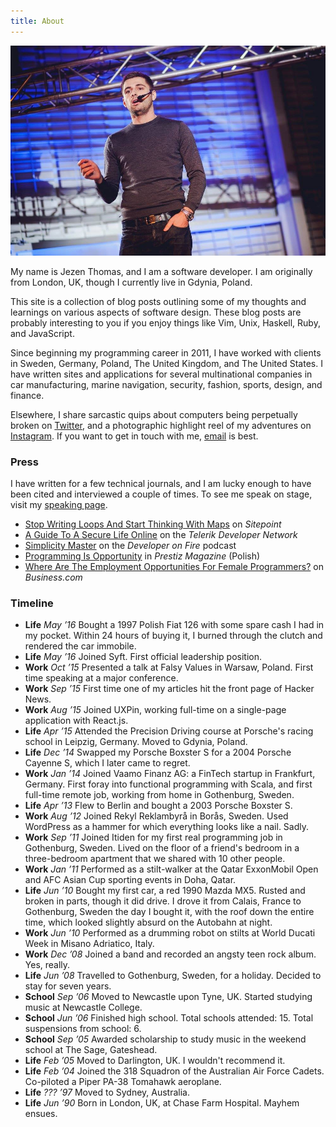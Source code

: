 ```yaml
---
title: About
---
```


<div class="about">

<div class="about-main">

<div>
  <img src="/static/img/falsyvalues.jpg">
</div>
<div>

My name is Jezen Thomas, and I am a software developer. I am originally from
London, UK, though I currently live in Gdynia, Poland.

This site is a collection of blog posts outlining some of my thoughts and
learnings on various aspects of software design. These blog posts are probably
interesting to you if you enjoy things like Vim, Unix, Haskell, Ruby, and
JavaScript.

Since beginning my programming career in 2011, I have worked with clients in
Sweden, Germany, Poland, The United Kingdom, and The United States. I have
written sites and applications for several multinational companies in car
manufacturing, marine navigation, security, fashion, sports, design, and
finance.

Elsewhere, I share sarcastic quips about computers being perpetually broken on
[Twitter][twitter], and a photographic highlight reel of my adventures on
[Instagram][instagram]. If you want to get in touch with me, [email][email] is
best.

</div>
</div>


### Press

<div class="press">

I have written for a few technical journals, and I am lucky enough to have been
cited and interviewed a couple of times. To see me speak on stage, visit my
[speaking page][speaking].

- [Stop Writing Loops And Start Thinking With Maps][thinkingwithmaps] on *Sitepoint*
- [A Guide To A Secure Life Online][securelifeonline] on the *Telerik Developer
  Network*
- [Simplicity Master][simplicitymaster] on the *Developer on Fire*
  podcast
- [Programming Is Opportunity][prestiz] in *Prestiz Magazine* (Polish)
- [Where Are The Employment Opportunities For Female
  Programmers?][employmentforfemaleprogrammers] on *Business.com*

</div>

<div class="timeline">

### Timeline

- **Life** *May ’16* Bought a 1997 Polish Fiat 126 with some spare cash I had
  in my pocket. Within 24 hours of buying it, I burned through the clutch and
  rendered the car immobile.
- **Life** *May ’16* Joined Syft. First official leadership position.
- **Work** *Oct ’15* Presented a talk at Falsy Values in Warsaw, Poland. First
  time speaking at a major conference.
- **Work** *Sep ’15* First time one of my articles hit the front page of Hacker
  News.
- **Work** *Aug ’15* Joined UXPin, working full-time on a single-page
  application with React.js.
- **Life** *Apr ’15* Attended the Precision Driving course at Porsche's racing
  school in Leipzig, Germany. Moved to Gdynia, Poland.
- **Life** *Dec ’14* Swapped my Porsche Boxster S for a 2004 Porsche Cayenne S,
  which I later came to regret.
- **Work** *Jan ’14* Joined Vaamo Finanz AG: a FinTech startup in Frankfurt,
  Germany. First foray into functional programming with Scala, and first
  full-time remote job, working from home in Gothenburg, Sweden.
- **Life** *Apr ’13* Flew to Berlin and bought a 2003 Porsche Boxster S.
- **Work** *Aug ’12* Joined Rekyl Reklambyrå in Borås, Sweden. Used WordPress as
  a hammer for which everything looks like a nail. Sadly.
- **Work** *Sep ’11* Joined Itiden for my first real programming job in
  Gothenburg, Sweden. Lived on the floor of a friend's bedroom in a
  three-bedroom apartment that we shared with 10 other people.
- **Work** *Jan ’11* Performed as a stilt-walker at the Qatar ExxonMobil Open
  and AFC Asian Cup sporting events in Doha, Qatar.
- **Life** *Jun ’10* Bought my first car, a red 1990 Mazda MX5. Rusted and
  broken in parts, though it did drive. I drove it from Calais, France to
  Gothenburg, Sweden the day I bought it, with the roof down the entire time,
  which looked slightly absurd on the Autobahn at night.
- **Work** *Jun ’10* Performed as a drumming robot on stilts at World Ducati
  Week in Misano Adriatico, Italy.
- **Work** *Dec ’08* Joined a band and recorded an angsty teen rock album. Yes,
  really.
- **Life** *Jun ’08* Travelled to Gothenburg, Sweden, for a holiday. Decided to
  stay for seven years.
- **School** *Sep ’06* Moved to Newcastle upon Tyne, UK. Started studying music
  at Newcastle College.
- **School** *Jun ’06* Finished high school. Total schools attended: 15. Total
  suspensions from school: 6.
- **School** *Sep ’05* Awarded scholarship to study music in the weekend school
  at The Sage, Gateshead.
- **Life** *Feb ’05* Moved to Darlington, UK. I wouldn't recommend it.
- **Life** *Feb ’04* Joined the 318 Squadron of the Australian Air Force Cadets.
  Co-piloted a Piper PA-38 Tomahawk aeroplane.
- **Life** *??? ’97* Moved to Sydney, Australia.
- **Life** *Jun ’90* Born in London, UK, at Chase Farm Hospital. Mayhem ensues.

</div>

</div>

[hakyll]: https://jaspervdj.be/hakyll/
[surge]: https://surge.sh/
[twitter]: https://twitter.com/jezenthomas
[instagram]: https://www.instagram.com/jezenthomas/
[email]: mailto:jezen@jezenthomas.com
[speaking]: /speaking
[prestiz]: http://www.prestiztrojmiasto.pl/magazyn/67/biznes/jezen-thomas-programowanie-szansa
[thinkingwithmaps]: http://www.sitepoint.com/quick-tip-stop-writing-loops-start-thinking-with-maps/
[securelifeonline]: http://developer.telerik.com/featured/guide-secure-life-online/
[simplicitymaster]: http://developeronfire.com/episode-078-jezen-thomas-simplicity-master
[employmentforfemaleprogrammers]: http://www.business.com/technology/where-are-the-employment-opportunities-for-women-programmers/
